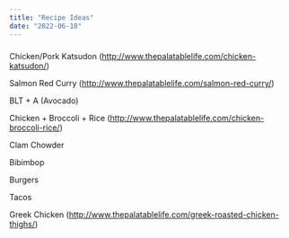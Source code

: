 ```yaml
---
title: "Recipe Ideas"
date: "2022-06-18"
---
```


### 

Chicken/Pork Katsudon (http://www.thepalatablelife.com/chicken-katsudon/)

Salmon Red Curry (http://www.thepalatablelife.com/salmon-red-curry/)

BLT + A (Avocado)

Chicken + Broccoli + Rice (http://www.thepalatablelife.com/chicken-broccoli-rice/)

Clam Chowder

Bibimbop

Burgers

Tacos

Greek Chicken (http://www.thepalatablelife.com/greek-roasted-chicken-thighs/)